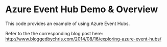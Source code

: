 Azure Event Hub Demo & Overview
=============

This code provides an example of using Azure Event Hubs.  

Refer to the the corresponding blog post here: 
http://www.bloggedbychris.com/2014/08/16/exploring-azure-event-hubs/
